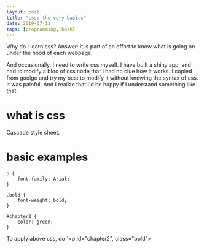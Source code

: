 ```yaml
---
layout: post
title: "css: the very basics"
date: 2019-07-11
tags: [programming, bash]
---
```


Why do I learn css?
Answer: it is part of an effort to know what is going on under the hood of each webpage.

And occasionally, I need to write css myself. I have built a shiny app, and had to modify a bloc of css code that I had no clue how it works. I copied from goolge and try my best to modify it without knowing the syntax of css. It was painful. And I realize that I'd be happy if I understand something like that.

# what is css
Cascade style sheet.

# basic examples

```
p {
    font-family: Arial;
}

.bold {
    font-weight: bold;
}

#chapter2 {
    color: green;
}
```
To apply above css, do
`<p id="chapter2", class="bold">
